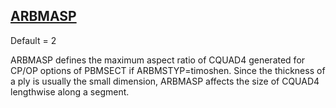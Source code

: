 ## [ARBMASP](https://help.hexagonmi.com/bundle/MSC_Nastran_2022.4/page/Nastran_Combined_Book/qrg/parameters/TOC.ARBMASP.xhtml)

Default = 2

ARBMASP defines the maximum aspect ratio of CQUAD4 generated for CP/OP options of PBMSECT if ARBMSTYP=timoshen. Since the thickness of a ply is usually the small dimension, ARBMASP affects the size of CQUAD4 lengthwise along a segment.

